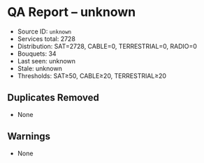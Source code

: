 # QA Report – unknown

- Source ID: `unknown`
- Services total: 2728
- Distribution: SAT=2728, CABLE=0, TERRESTRIAL=0, RADIO=0
- Bouquets: 34
- Last seen: unknown
- Stale: unknown
- Thresholds: SAT≥50, CABLE≥20, TERRESTRIAL≥20

## Duplicates Removed
- None

## Warnings
- None
